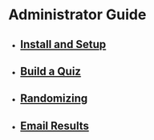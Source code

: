 <!--- index for table of contents on sidebar --->
# Administrator Guide
* ## [Install and Setup](install.md) 
* ## [Build a Quiz](build.md)
* ## [Randomizing](randomizing.md)  
* ## [Email Results](email.md)
